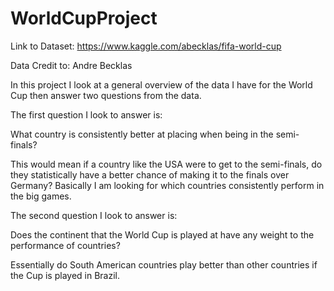 # WorldCupProject

Link to Dataset: https://www.kaggle.com/abecklas/fifa-world-cup

Data Credit to: Andre Becklas


In this project I look at a general overview of the data I have for the World Cup then answer two questions from the data.

The first question I look to answer is:

What country is consistently better at placing when being in the semi-finals? 

This would mean if a country like the USA were to get to the semi-finals, do they statistically have a better chance of making it to the finals over Germany? Basically I am looking for which countries consistently perform in the big games.

The second question I look to answer is:

Does the continent that the World Cup is played at have any weight to the performance of countries?

Essentially do South American countries play better than other countries if the Cup is played in Brazil.
